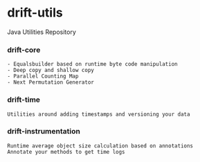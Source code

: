 # drift-utils
Java Utilities Repository

### drift-core
    - Equalsbuilder based on runtime byte code manipulation
    - Deep copy and shallow copy
    - Parallel Counting Map
    - Next Permutation Generator
    
### drift-time
    Utilities around adding timestamps and versioning your data
    
### drift-instrumentation
    Runtime average object size calculation based on annotations
    Annotate your methods to get time logs



